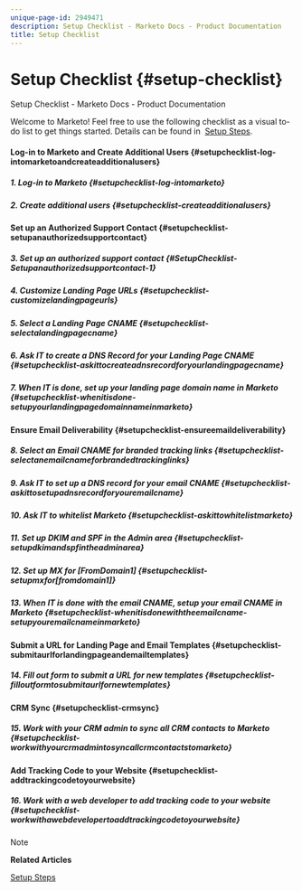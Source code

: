 ```yaml
---
unique-page-id: 2949471
description: Setup Checklist - Marketo Docs - Product Documentation
title: Setup Checklist
---
```


# Setup Checklist {#setup-checklist}

Setup Checklist - Marketo Docs - Product Documentation

Welcome to Marketo! Feel free to use the following checklist as a visual to-do list to get things started. Details can be found in&nbsp; [Setup Steps](../../../welcome-to-marketo-docs/getting-started/setup-steps.md).

####  Log-in to Marketo and Create Additional Users {#setupchecklist-log-intomarketoandcreateadditionalusers}

##### 1. Log-in to Marketo {#setupchecklist-log-intomarketo}

##### 2. Create additional users {#setupchecklist-createadditionalusers}

#### Set up an Authorized Support Contact {#setupchecklist-setupanauthorizedsupportcontact}

##### 3.  Set up an authorized support contact {#SetupChecklist-Setupanauthorizedsupportcontact-1}

##### 4. Customize Landing Page URLs  {#setupchecklist-customizelandingpageurls}

##### 5. Select a Landing Page CNAME {#setupchecklist-selectalandingpagecname}

##### 6. Ask IT to create a DNS Record for your Landing Page CNAME {#setupchecklist-askittocreateadnsrecordforyourlandingpagecname}

##### 7. When IT is done, set up your landing page domain name in Marketo  {#setupchecklist-whenitisdone-setupyourlandingpagedomainnameinmarketo}

#### Ensure Email Deliverability {#setupchecklist-ensureemaildeliverability}

##### 8. Select an Email CNAME for branded tracking links {#setupchecklist-selectanemailcnameforbrandedtrackinglinks}

##### 9. Ask IT to set up a DNS record for your email CNAME {#setupchecklist-askittosetupadnsrecordforyouremailcname}

##### 10. Ask IT to whitelist Marketo {#setupchecklist-askittowhitelistmarketo}

##### 11. Set up DKIM and SPF in the Admin area {#setupchecklist-setupdkimandspfintheadminarea}

##### 12. Set up MX for [FromDomain1] {#setupchecklist-setupmxfor[fromdomain1]}

##### 13. When IT is done with the email CNAME, setup your email CNAME in Marketo {#setupchecklist-whenitisdonewiththeemailcname-setupyouremailcnameinmarketo}

#### Submit a URL for Landing Page and Email Templates {#setupchecklist-submitaurlforlandingpageandemailtemplates}

##### 14.  Fill out form to submit a URL for new templates {#setupchecklist-filloutformtosubmitaurlfornewtemplates}

#### CRM Sync {#setupchecklist-crmsync}

##### 15.  Work with your CRM admin to sync all CRM contacts to Marketo {#setupchecklist-workwithyourcrmadmintosyncallcrmcontactstomarketo}

#### Add Tracking Code to your Website {#setupchecklist-addtrackingcodetoyourwebsite}

##### 16. Work with a web developer to add tracking code to your website {#setupchecklist-workwithawebdevelopertoaddtrackingcodetoyourwebsite}

>[!NOTE]
>
>**Related Articles**
>
>[Setup Steps](../../../welcome-to-marketo-docs/getting-started/setup-steps.md)

